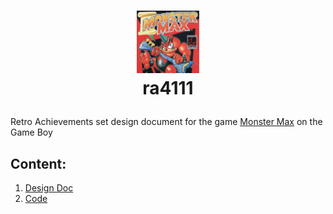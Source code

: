 # <p align="center"><img src="assets/monstermax.jpeg" width="100" height="100" /><br>ra4111
Retro Achievements set design document for the game [Monster Max](https://retroachievements.org/game/4111) on the Game Boy

## Content:

1. [Design Doc](DESIGN.md)
1. [Code](4111.rascript)